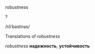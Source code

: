 robustness

?

/rōˈbəstnəs/

Translations of _robustness_

_robustness_
**надежность**, **устойчивость**